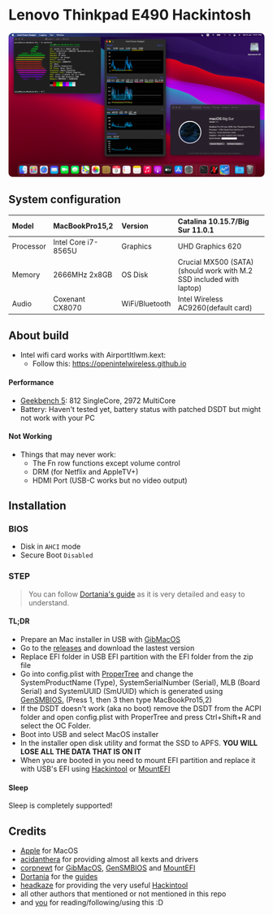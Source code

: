 # Lenovo Thinkpad E490 Hackintosh
<p>
    <img style="border-radius: 8px" src="Assets/background.png">
</p>

## System configuration

| Model     | MacBookPro15,2      | Version        | Catalina 10.15.7/Big Sur 11.0.1      |
| :-------- | :------------------ | :------------- | :------------------ |
| Processor | Intel Core i7-8565U | Graphics       | UHD Graphics 620    |
| Memory    | 2666MHz 2x8GB  | OS Disk        | Crucial MX500 (SATA) (should work with M.2 SSD included with laptop) |
| Audio     | Coxenant CX8070     | WiFi/Bluetooth | Intel Wireless AC9260(default card)|

## About build

- Intel wifi card works with AirportItlwm.kext:
  - Follow this: https://openintelwireless.github.io

#### Performance

- [Geekbench 5](https://browser.geekbench.com/v5/cpu/5792498): 812 SingleCore, 2972 MultiCore
- Battery: Haven't tested yet, battery status with patched DSDT but might not work with your PC

#### Not Working

- Things that may never work:
  - The Fn row functions except volume control
  - DRM (for Netflix and AppleTV+)
  - HDMI Port (USB-C works but no video output)

## Installation

### BIOS

- Disk in `AHCI` mode
- Secure Boot `Disabled`

### STEP

> You can follow [Dortania's guide](https://dortania.github.io/OpenCore-Install-Guide/) as it is very detailed and easy to understand.

#### TL;DR

- Prepare an Mac installer in USB with [GibMacOS](https://dortania.github.io/OpenCore-Install-Guide/installer-guide/)
- Go to the [releases](https://github.com/jamieernest/Lenovo-E490-Hackintosh/releases) and download the lastest version
- Replace EFI folder in USB EFI partition with the EFI folder from the zip file
- Go into config.plist with [ProperTree](https://github.com/corpnewt/ProperTree) and change the SystemProductName (Type), SystemSerialNumber (Serial), MLB (Board Serial) and SystemUUID (SmUUID) which is generated using [GenSMBIOS.](https://github.com/corpnewt/GenSMBIOS) (Press 1, then 3 then type MacBookPro15,2)
- If the DSDT doesn't work (aka no boot) remove the DSDT from the ACPI folder and open config.plist with ProperTree and press Ctrl+Shift+R and select the OC Folder.
- Boot into USB and select MacOS installer
- In the installer open disk utility and format the SSD to APFS. <strong>YOU WILL LOSE ALL THE DATA THAT IS ON IT</strong> 
- When you are booted in you need to mount EFI partition and replace it with USB's EFI using [Hackintool](https://github.com/headkaze/Hackintool/releases) or [MountEFI](https://github.com/corpnewt/MountEFI)

#### Sleep
Sleep is completely supported!

## Credits

- [Apple](https://apple.com/) for MacOS
- [acidanthera](https://github.com/acidanthera) for providing almost all kexts and drivers
- [corpnewt](https://github.com/corpnewt) for [GibMacOS](https://github.com/corpnewt/gibMacOS), [GenSMBIOS](https://github.com/corpnewt/GenSMBIOS) and [MountEFI](https://github.com/corpnewt/MountEFI)
- [Dortania](https://github.com/dortania) for the [guides](https://dortania.github.io/OpenCore-Install-Guide/)
- [headkaze](https://github.com/headkaze) for providing the very useful [Hackintool](https://github.com/headkaze/Hackintool/releases)
- all other authors that mentioned or not mentioned in this repo
-  and [you](https://cdn.weeb.sh/images/rJl3BcTuG.gif) for reading/following/using this :D
